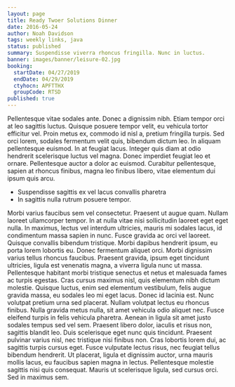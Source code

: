 ```yaml
---
layout: page
title: Ready Twoer Solutions Dinner
date: 2016-05-24
author: Noah Davidson
tags: weekly links, java
status: published
summary: Suspendisse viverra rhoncus fringilla. Nunc in luctus.
banner: images/banner/leisure-02.jpg
booking:
  startDate: 04/27/2019
  endDate: 04/29/2019
  ctyhocn: APFTTHX
  groupCode: RTSD
published: true
---
```

Pellentesque vitae sodales ante. Donec a dignissim nibh. Etiam tempor orci at leo sagittis luctus. Quisque posuere tempor velit, eu vehicula tortor efficitur vel. Proin metus ex, commodo id nisl a, pretium fringilla turpis. Sed orci lorem, sodales fermentum velit quis, bibendum dictum leo. In aliquam pellentesque euismod. In at feugiat lacus. Integer quis diam at odio hendrerit scelerisque luctus vel magna. Donec imperdiet feugiat leo et ornare. Pellentesque auctor a dolor ac euismod. Curabitur pellentesque, sapien at rhoncus finibus, magna leo finibus libero, vitae elementum dui ipsum quis arcu.

* Suspendisse sagittis ex vel lacus convallis pharetra
* In sagittis nulla rutrum posuere tempor.

Morbi varius faucibus sem vel consectetur. Praesent ut augue quam. Nullam laoreet ullamcorper tempor. In at nulla vitae nisi sollicitudin laoreet eget eget nulla. In maximus, lectus vel interdum ultricies, mauris mi sodales lacus, id condimentum massa sapien in nunc. Fusce gravida ac orci vel laoreet. Quisque convallis bibendum tristique. Morbi dapibus hendrerit ipsum, eu porta lorem lobortis eu. Donec fermentum aliquet orci. Morbi dignissim varius tellus rhoncus faucibus. Praesent gravida, ipsum eget tincidunt ultricies, ligula est venenatis magna, a viverra ligula nunc ut massa. Pellentesque habitant morbi tristique senectus et netus et malesuada fames ac turpis egestas. Cras cursus maximus nisl, quis elementum nibh dictum molestie. Quisque luctus, enim sed elementum vestibulum, felis augue gravida massa, eu sodales leo mi eget lacus. Donec id lacinia est.
Nunc volutpat pretium urna sed placerat. Nullam volutpat lectus eu rhoncus finibus. Nulla gravida metus nulla, sit amet vehicula odio aliquet nec. Fusce eleifend turpis in felis vehicula pharetra. Aenean in ligula sit amet justo sodales tempus sed vel sem. Praesent libero dolor, iaculis et risus non, sagittis blandit leo. Duis scelerisque eget nunc quis tincidunt. Praesent pulvinar varius nisl, nec tristique nisi finibus non. Cras lobortis lorem dui, ac sagittis turpis cursus eget. Fusce vulputate lectus risus, nec feugiat tellus bibendum hendrerit. Ut placerat, ligula et dignissim auctor, urna mauris mollis lacus, eu faucibus sapien magna in lectus. Pellentesque molestie sagittis nisi quis consequat. Mauris ut scelerisque ligula, sed cursus orci. Sed in maximus sem.
